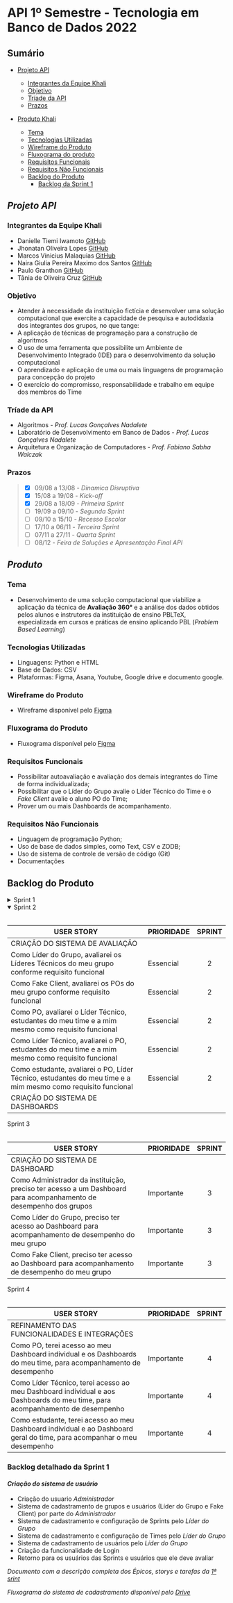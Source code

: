 # API 1º Semestre - Tecnologia em Banco de Dados 2022
##
## Sumário
  * [Projeto API](#projeto-API)
    * [Integrantes da Equipe Khali](#integrantes-da-equipe-khali) 
    * [Objetivo](#objetivo)
    * [Tríade da API](#tríade-da-api)
    * [Prazos](#prazos)
   
  
     
  * [Produto Khali](#descrição-do-produto)
    * [Tema](#tema)
    * [Tecnologias Utilizadas](#tecnologias-utilizadas)
    * [Wireframe do Produto](#wireframe-do-produto)
    * [Fluxograma do produto](#fluxograma-do-produto)
    * [Requisitos Funcionais](#requisitos-funcionais)
    * [Requisitos Não Funcionais](#requisitos-não-funcionais)
    * [Backlog do Produto](#backlog-do-produto)
      * [Backlog da Sprint 1](#backlog-detalhado-da-sprint-1)
    
    
##
## *Projeto API*

### Integrantes da Equipe Khali
* Danielle Tiemi Iwamoto [GitHub](https://github.com/daniiwamoto)
* Jhonatan Oliveira Lopes [GitHub](https://github.com/JhonatanLop)
* Marcos Vinicius Malaquias [GitHub](https://github.com/Incivius)
* Naira Giulia Pereira Maximo dos Santos [GitHub](http://github.com/naira-maximo)
* Paulo Granthon [GitHub](https://github.com/paulo-granthon)
* Tânia de Oliveira Cruz [GitHub](https://github.com/taniacruzz)

### Objetivo
* Atender à necessidade da instituição fictícia e desenvolver uma solução computacional que exercite a capacidade de pesquisa e autodidaxia dos integrantes dos grupos, no que tange:
* A aplicação de técnicas de programação para a construção de algoritmos
* O uso de uma ferramenta que possibilite um Ambiente de Desenvolvimento Integrado (IDE) para o desenvolvimento da solução computacional
* O aprendizado e aplicação de uma ou mais linguagens de programação para concepção do projeto
* O exercício do compromisso, responsabilidade e trabalho em equipe dos membros do Time

### Tríade da API
* Algoritmos - *Prof. Lucas Gonçalves Nadalete*
* Laboratório de Desenvolvimento em Banco de Dados - *Prof. Lucas Gonçalves Nadalete*
* Arquitetura e Organização de Computadores - *Prof. Fabiano Sabha Walczak*

### Prazos
> - [x] 09/08 a 13/08 - *Dinamica Disruptiva*
> - [x] 15/08 a 19/08 - *Kick-off*
> - [x] 29/08 a 18/09 - *Primeira Sprint*
> - [ ] 19/09 a 09/10 - *Segunda Sprint*
> - [ ] 09/10 a 15/10 - *Recesso Escolar*
> - [ ] 17/10 a 06/11 - *Terceira Sprint*
> - [ ] 07/11 a 27/11 - *Quarta Sprint*
> - [ ] 08/12 - *Feira de Soluções e Apresentação Final API*


##
## *Produto*

### Tema 
* Desenvolvimento de uma solução computacional que viabilize a aplicação da técnica de **Avaliação 360°** e a análise dos dados obtidos pelos alunos e instrutores da instituição de ensino PBLTeX, especializada em cursos e práticas de ensino aplicando PBL (*Problem Based Learning*)

### Tecnologias Utilizadas
* Linguagens: Python e HTML
* Base de Dados: CSV
* Plataformas: Figma, Asana, Youtube, Google drive e documento google. 

### Wireframe do Produto
* Wireframe disponível pelo [Figma](https://www.figma.com/file/U1apWrrVuZHbtNIumUgUoo/Api?node-id=56%3A3)

### Fluxograma do Produto
* Fluxograma disponível pelo [Figma](https://www.figma.com/file/Zbj4rKK3oPqUJxCyPc2eLo/Fluxograma-Khali?node-id=0%3A1)

### Requisitos Funcionais
* Possibilitar autoavaliação e avaliação dos demais integrantes do Time de forma individualizada;
* Possibilitar que o Líder do Grupo avalie o Líder Técnico do Time e o *Fake Client* avalie o aluno PO do Time;
* Prover um ou mais Dashboards de acompanhamento.

### Requisitos Não Funcionais
* Linguagem de programação Python;
* Uso de base de dados simples, como Text, CSV e ZODB;
* Uso de sistema de controle de versão de código (Git)
* Documentações


## Backlog do Produto

<details>

 <summary> Sprint 1 </summary>
 <br>

 | USER STORY | PRIORIDADE | SPRINT | 
 |------------|------------|:------------:|
 | **CRIAÇÃO DO SISTEMA DE CADASTRO DO USUÁRIO E AUTENTICAÇÃO** |
 | Como Administrador da instituição, preciso cadastrar os Líderes dos Grupos para que façam login |Essencial| 1
 | Como Administrador da instituição, preciso cadastrar os Fake Clients para que façam login |Essencial| 1
 | Como Líder do Grupo, preciso criar Times para realizar o cadastro de usuários |Essencial| 1
 | Como Líder do Grupo, preciso cadastrar usuários dentro de um Time para que façam login |Essencial| 1
 | Como Líder do Grupo, preciso definir a função dos usuário dentro de um Time, que será utilizada como base para suas respectivas permissões |Essencial| 1
 | Como Líder do Grupo, preciso criar um cronograma de Sprints dentro do meu grupo, que será a base para os prazos das avaliações |Essencial| 1
 | Como Líder do Grupo, terei a funcionalidade de desativar usuários e times para possíveis desligamentos ou finalização do projeto |Desejável| 2

</details>


<details open>
<summary> Sprint 2 </summary>
<br>


 | USER STORY | PRIORIDADE | SPRINT | 
 |------------|------------|:------------:|
 | CRIAÇÃO DO SISTEMA DE AVALIAÇÃO |
 | Como Líder do Grupo, avaliarei os Líderes Técnicos do meu grupo conforme requisito funcional |Essencial| 2
 | Como Fake Client, avaliarei os POs do meu grupo conforme requisito funcional |Essencial| 2
 | Como PO, avaliarei o Líder Técnico, estudantes do meu time e a mim mesmo como requisito funcional |Essencial| 2
 | Como Líder Técnico, avaliarei o PO, estudantes do meu time e a mim mesmo como requisito funcional |Essencial| 2
 | Como estudante, avaliarei o PO, Líder Técnico, estudantes do meu time e a mim mesmo como requisito funcional |Essencial| 2
 | CRIAÇÃO DO SISTEMA DE DASHBOARDS |

</details>


 </details>

 <summary> Sprint 3 </summary>
 <br>

 | USER STORY | PRIORIDADE | SPRINT | 
 |------------|------------|:------------:|
 | CRIAÇÃO DO SISTEMA DE DASHBOARD |
 | Como Administrador da instituição, preciso ter acesso a um Dashboard para acompanhamento de desempenho dos grupos |Importante| 3
 | Como Líder do Grupo, preciso ter acesso ao Dashboard para acompanhamento de desempenho do meu grupo |Importante| 3
 | Como Fake Client, preciso ter acesso ao Dashboard para acompanhamento de desempenho do meu grupo |Importante| 3

 </details>


 </details>

 <summary> Sprint 4 </summary>
 <br>

 | USER STORY | PRIORIDADE | SPRINT |
 |------------|------------|:------------:|
 | REFINAMENTO DAS FUNCIONALIDADES E INTEGRAÇÕES |
 | Como PO, terei acesso ao meu Dashboard individual e os Dashboards do meu time, para acompanhamento de desempenho |Importante| 4
 | Como Líder Técnico, terei acesso ao meu Dashboard individual e aos Dashboards do meu time, para acompanhamento de desempenho |Importante| 4
 | Como estudante, terei acesso ao meu Dashboard individual e ao Dashboard geral do time, para acompanhar o meu desempenho |Importante| 4

 </details>

### Backlog detalhado da Sprint 1
#### *Criação do sistema de usuário*
* Criação do usuario *Administrador*
* Sistema de cadastramento de grupos e usuários (Líder do Grupo e Fake Client) por parte do *Administrador* 
* Sistema de cadastramento e configuração de Sprints pelo *Líder do Grupo*
* Sistema de cadastramento e configuração de Times pelo *Líder do Grupo*
* Sistema de cadastramento de usuários pelo *Líder do Grupo*
* Criação da funcionalidade de Login
* Retorno para os usuários das Sprints e usuários que ele deve avaliar

*Documento com a descrição completa dos Épicos, storys e tarefas da [1ª srint](https://docs.google.com/document/d/e/2PACX-1vQ7dtt7AMiOUWYHD1UkAYsZ2ibkR9KMMcrm4DGZL1xgrUUiRh0o9ROnhx6awl8EsjuklAxMRILXGxCi/pub)*

*Fluxograma do sistema de cadastramento disponível pelo [Drive](https://drive.google.com/file/d/11j_OIrMpIdoHqzDNnrGinr8TQ7IvanjP/view?usp=sharing)*
